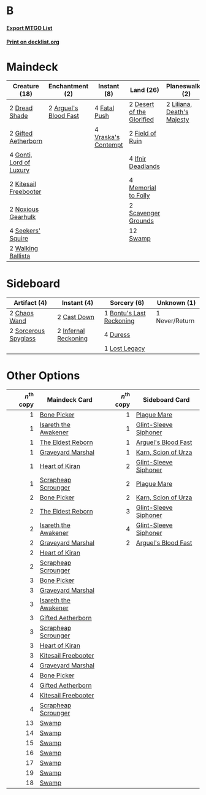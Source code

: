 # B

#### [Export MTGO List](../collection/B/B.txt)
#### [Print on decklist.org](http://decklist.org/?deckmain=2%09Arguel's%20Blood%20Fast%0A2%09Desert%20of%20the%20Glorified%0A2%09Doomfall%0A2%09Dread%20Shade%0A4%09Fatal%20Push%0A2%09Field%20of%20Ruin%0A2%09Gifted%20Aetherborn%0A4%09Gonti,%20Lord%20of%20Luxury%0A4%09Ifnir%20Deadlands%0A2%09Kitesail%20Freebooter%0A2%09Liliana,%20Death's%20Majesty%0A4%09Memorial%20to%20Folly%0A2%09Never/Return%0A2%09Noxious%20Gearhulk%0A2%09Scavenger%20Grounds%0A4%09Seekers'%20Squire%0A12%09Swamp%0A4%09Vraska's%20Contempt%0A2%09Walking%20Ballista&deckside=1%09Bontu's%20Last%20Reckoning%0A2%09Cast%20Down%0A2%09Chaos%20Wand%0A4%09Duress%0A2%09Infernal%20Reckoning%0A1%09Lost%20Legacy%0A1%09Never/Return%0A2%09Sorcerous%20Spyglass)
# Maindeck

|                                          Creature (18)                                           |                                        Enchantment (2)                                         |                                         Instant (8)                                          |                                             Land (26)                                              |                                          Planeswalker (2)                                           |                                     Sorcery (2)                                     | Unknown (2)  |
|--------------------------------------------------------------------------------------------------|------------------------------------------------------------------------------------------------|----------------------------------------------------------------------------------------------|----------------------------------------------------------------------------------------------------|-----------------------------------------------------------------------------------------------------|-------------------------------------------------------------------------------------|--------------|
|2 [Dread Shade](http://gatherer.wizards.com/Pages/Card/Details.aspx?multiverseid=442976)          |2 [Arguel's Blood Fast](http://gatherer.wizards.com/Pages/Card/Details.aspx?multiverseid=439316)|4 [Fatal Push](http://gatherer.wizards.com/Pages/Card/Details.aspx?multiverseid=423724)       |2 [Desert of the Glorified](http://gatherer.wizards.com/Pages/Card/Details.aspx?multiverseid=430860)|2 [Liliana, Death's Majesty](http://gatherer.wizards.com/Pages/Card/Details.aspx?multiverseid=426799)|2 [Doomfall](http://gatherer.wizards.com/Pages/Card/Details.aspx?multiverseid=430751)|2 Never/Return|
|2 [Gifted Aetherborn](http://gatherer.wizards.com/Pages/Card/Details.aspx?multiverseid=423728)    |                                                                                                |4 [Vraska's Contempt](http://gatherer.wizards.com/Pages/Card/Details.aspx?multiverseid=435283)|2 [Field of Ruin](http://gatherer.wizards.com/Pages/Card/Details.aspx?multiverseid=435415)          |                                                                                                     |                                                                                     |              |
|4 [Gonti, Lord of Luxury](http://gatherer.wizards.com/Pages/Card/Details.aspx?multiverseid=417657)|                                                                                                |                                                                                              |4 [Ifnir Deadlands](http://gatherer.wizards.com/Pages/Card/Details.aspx?multiverseid=430868)        |                                                                                                     |                                                                                     |              |
|2 [Kitesail Freebooter](http://gatherer.wizards.com/Pages/Card/Details.aspx?multiverseid=435264)  |                                                                                                |                                                                                              |4 [Memorial to Folly](http://gatherer.wizards.com/Pages/Card/Details.aspx?multiverseid=443130)      |                                                                                                     |                                                                                     |              |
|2 [Noxious Gearhulk](http://gatherer.wizards.com/Pages/Card/Details.aspx?multiverseid=420590)     |                                                                                                |                                                                                              |2 [Scavenger Grounds](http://gatherer.wizards.com/Pages/Card/Details.aspx?multiverseid=430871)      |                                                                                                     |                                                                                     |              |
|4 [Seekers' Squire](http://gatherer.wizards.com/Pages/Card/Details.aspx?multiverseid=435275)      |                                                                                                |                                                                                              |12 [Swamp](http://gatherer.wizards.com/Pages/Card/Details.aspx?multiverseid=439603)                 |                                                                                                     |                                                                                     |              |
|2 [Walking Ballista](http://gatherer.wizards.com/Pages/Card/Details.aspx?multiverseid=423848)     |                                                                                                |                                                                                              |                                                                                                    |                                                                                                     |                                                                                     |              |


# Sideboard

|                                         Artifact (4)                                          |                                          Instant (4)                                          |                                            Sorcery (6)                                            | Unknown (1)  |
|-----------------------------------------------------------------------------------------------|-----------------------------------------------------------------------------------------------|---------------------------------------------------------------------------------------------------|--------------|
|2 [Chaos Wand](http://gatherer.wizards.com/Pages/Card/Details.aspx?multiverseid=447365)        |2 [Cast Down](http://gatherer.wizards.com/Pages/Card/Details.aspx?multiverseid=442969)         |1 [Bontu's Last Reckoning](http://gatherer.wizards.com/Pages/Card/Details.aspx?multiverseid=430749)|1 Never/Return|
|2 [Sorcerous Spyglass](http://gatherer.wizards.com/Pages/Card/Details.aspx?multiverseid=435407)|2 [Infernal Reckoning](http://gatherer.wizards.com/Pages/Card/Details.aspx?multiverseid=447238)|4 [Duress](http://gatherer.wizards.com/Pages/Card/Details.aspx?multiverseid=270465)                |              |
|                                                                                               |                                                                                               |1 [Lost Legacy](http://gatherer.wizards.com/Pages/Card/Details.aspx?multiverseid=417661)           |              |


# Other Options

|*n*<sup>th</sup> copy|                                         Maindeck Card                                         |*n*<sup>th</sup> copy|                                         Sideboard Card                                         |
|--------------------:|-----------------------------------------------------------------------------------------------|--------------------:|------------------------------------------------------------------------------------------------|
|                    1|[Bone Picker](http://gatherer.wizards.com/Pages/Card/Details.aspx?multiverseid=426783)         |                    1|[Plague Mare](http://gatherer.wizards.com/Pages/Card/Details.aspx?multiverseid=447250)          |
|                    1|[Isareth the Awakener](http://gatherer.wizards.com/Pages/Card/Details.aspx?multiverseid=447240)|                    1|[Glint-Sleeve Siphoner](http://gatherer.wizards.com/Pages/Card/Details.aspx?multiverseid=423729)|
|                    1|[The Eldest Reborn](http://gatherer.wizards.com/Pages/Card/Details.aspx?multiverseid=442978)   |                    1|[Arguel's Blood Fast](http://gatherer.wizards.com/Pages/Card/Details.aspx?multiverseid=439316)  |
|                    1|[Graveyard Marshal](http://gatherer.wizards.com/Pages/Card/Details.aspx?multiverseid=447235)   |                    1|[Karn, Scion of Urza](http://gatherer.wizards.com/Pages/Card/Details.aspx?multiverseid=442889)  |
|                    1|[Heart of Kiran](http://gatherer.wizards.com/Pages/Card/Details.aspx?multiverseid=423820)      |                    2|[Glint-Sleeve Siphoner](http://gatherer.wizards.com/Pages/Card/Details.aspx?multiverseid=423729)|
|                    1|[Scrapheap Scrounger](http://gatherer.wizards.com/Pages/Card/Details.aspx?multiverseid=417804) |                    2|[Plague Mare](http://gatherer.wizards.com/Pages/Card/Details.aspx?multiverseid=447250)          |
|                    2|[Bone Picker](http://gatherer.wizards.com/Pages/Card/Details.aspx?multiverseid=426783)         |                    2|[Karn, Scion of Urza](http://gatherer.wizards.com/Pages/Card/Details.aspx?multiverseid=442889)  |
|                    2|[The Eldest Reborn](http://gatherer.wizards.com/Pages/Card/Details.aspx?multiverseid=442978)   |                    3|[Glint-Sleeve Siphoner](http://gatherer.wizards.com/Pages/Card/Details.aspx?multiverseid=423729)|
|                    2|[Isareth the Awakener](http://gatherer.wizards.com/Pages/Card/Details.aspx?multiverseid=447240)|                    4|[Glint-Sleeve Siphoner](http://gatherer.wizards.com/Pages/Card/Details.aspx?multiverseid=423729)|
|                    2|[Graveyard Marshal](http://gatherer.wizards.com/Pages/Card/Details.aspx?multiverseid=447235)   |                    2|[Arguel's Blood Fast](http://gatherer.wizards.com/Pages/Card/Details.aspx?multiverseid=439316)  |
|                    2|[Heart of Kiran](http://gatherer.wizards.com/Pages/Card/Details.aspx?multiverseid=423820)      |                     |                                                                                                |
|                    2|[Scrapheap Scrounger](http://gatherer.wizards.com/Pages/Card/Details.aspx?multiverseid=417804) |                     |                                                                                                |
|                    3|[Bone Picker](http://gatherer.wizards.com/Pages/Card/Details.aspx?multiverseid=426783)         |                     |                                                                                                |
|                    3|[Graveyard Marshal](http://gatherer.wizards.com/Pages/Card/Details.aspx?multiverseid=447235)   |                     |                                                                                                |
|                    3|[Isareth the Awakener](http://gatherer.wizards.com/Pages/Card/Details.aspx?multiverseid=447240)|                     |                                                                                                |
|                    3|[Gifted Aetherborn](http://gatherer.wizards.com/Pages/Card/Details.aspx?multiverseid=423728)   |                     |                                                                                                |
|                    3|[Scrapheap Scrounger](http://gatherer.wizards.com/Pages/Card/Details.aspx?multiverseid=417804) |                     |                                                                                                |
|                    3|[Heart of Kiran](http://gatherer.wizards.com/Pages/Card/Details.aspx?multiverseid=423820)      |                     |                                                                                                |
|                    3|[Kitesail Freebooter](http://gatherer.wizards.com/Pages/Card/Details.aspx?multiverseid=435264) |                     |                                                                                                |
|                    4|[Graveyard Marshal](http://gatherer.wizards.com/Pages/Card/Details.aspx?multiverseid=447235)   |                     |                                                                                                |
|                    4|[Bone Picker](http://gatherer.wizards.com/Pages/Card/Details.aspx?multiverseid=426783)         |                     |                                                                                                |
|                    4|[Gifted Aetherborn](http://gatherer.wizards.com/Pages/Card/Details.aspx?multiverseid=423728)   |                     |                                                                                                |
|                    4|[Kitesail Freebooter](http://gatherer.wizards.com/Pages/Card/Details.aspx?multiverseid=435264) |                     |                                                                                                |
|                    4|[Scrapheap Scrounger](http://gatherer.wizards.com/Pages/Card/Details.aspx?multiverseid=417804) |                     |                                                                                                |
|                   13|[Swamp](http://gatherer.wizards.com/Pages/Card/Details.aspx?multiverseid=439603)               |                     |                                                                                                |
|                   14|[Swamp](http://gatherer.wizards.com/Pages/Card/Details.aspx?multiverseid=439603)               |                     |                                                                                                |
|                   15|[Swamp](http://gatherer.wizards.com/Pages/Card/Details.aspx?multiverseid=439603)               |                     |                                                                                                |
|                   16|[Swamp](http://gatherer.wizards.com/Pages/Card/Details.aspx?multiverseid=439603)               |                     |                                                                                                |
|                   17|[Swamp](http://gatherer.wizards.com/Pages/Card/Details.aspx?multiverseid=439603)               |                     |                                                                                                |
|                   19|[Swamp](http://gatherer.wizards.com/Pages/Card/Details.aspx?multiverseid=439603)               |                     |                                                                                                |
|                   18|[Swamp](http://gatherer.wizards.com/Pages/Card/Details.aspx?multiverseid=439603)               |                     |                                                                                                |

